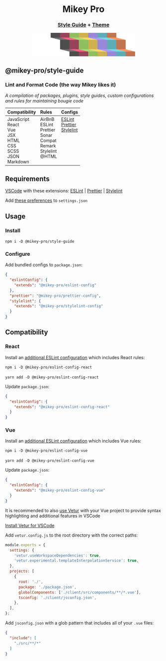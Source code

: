 <div width="100%" align="center">
  <h1>
    <b>Mikey Pro</b>
  </h1>
  <h3>
    <a href="https://github.com/mikey-pro/style-guide">Style Guide</a>
    +
    <a href="https://github.com/mikey-pro/theme">Theme</a>
  </h3>
  <a href="https://github.com/mikey-pro">
    <img src="img/mikey-pro-logo.svg" style="height: 75px" alt="Mikey Pro Logo" />
  </a>
  <br />
</div>

## **@mikey-pro/style-guide**

### Lint and Format Code (the way Mikey likes it)

_A compilation of packages, plugins, style guides, custom configurations and
rules for maintaining bougie code_

<table>
  <thead>
    <tr>
      <th align="left">Compatibility</a></th>
      <th align="left">Rules</a></th>
      <th align="left">Configs</a></th>
    </tr>
  </thead>
  <tbody>
    <tr>
      <td valign="top">
        JavaScript <br />
        React <br />
        Vue <br />
        JSX <br />
        HTML <br />
        CSS <br />
        SCSS <br />
        JSON <br />
        Markdown <br />
      </td>
      <td valign="top">
        AirBnB <br />
        ESLint <br />
        Prettier <br />
        Sonar <br />
        Compat <br />
        Remark <br />
        Stylelint <br />
        @HTML
      </td>
      <td valign="top">
        <a href="https://github.com/mikey-pro/eslint-config">ESLint</a><br />
        <a href="https://github.com/mikey-pro/prettier-config">Prettier</a><br />
        <a href="https://github.com/mikey-pro/stylelint-config">Stylelint</a>
      </td>
    </tr>
  </tbody>
</table>

## Requirements

<a href="https://code.visualstudio.com/">VSCode</a> with these extensions:
<a href="https://marketplace.visualstudio.com/items?itemName=dbaeumer.vscode-eslint">ESLint</a> |
<a href="https://marketplace.visualstudio.com/items?itemName=esbenp.prettier-vscode">Prettier</a> |
<a href="https://marketplace.visualstudio.com/items?itemName=stylelint.vscode-stylelint">Stylelint</a>

Add <a href="https://github.com/mikey-pro/style-guide/blob/main/vscode-settings.json">these preferences</a> to `settings.json`

## Usage

### Install

```shell
npm i -D @mikey-pro/style-guide
```

### Configure

Add bundled configs to `package.json`:

```json
{
  "eslintConfig": {
    "extends": "@mikey-pro/eslint-config"
  },
  "prettier": "@mikey-pro/prettier-config",
  "stylelint": {
    "extends": "@mikey-pro/stylelint-config"
  }
}
```

## Compatibility

### React

Install an [additional ESLint configuration](https://github.com/mikey-pro/eslint-config-react) which includes React rules:

```shell
npm i -D @mikey-pro/eslint-config-react

yarn add -D @mikey-pro/eslint-config-react
```

Update `package.json`:

```json
{
  "eslintConfig": {
    "extends": "@mikey-pro/eslint-config-react"
  }
}
```

### Vue

Install an [additional ESLint configuration](https://github.com/mikey-pro/eslint-config-vue) which includes Vue rules:

```shell
npm i -D @mikey-pro/eslint-config-vue

yarn add -D @mikey-pro/eslint-config-vue
```

Update `package.json`:

```json
{
  "eslintConfig": {
    "extends": "@mikey-pro/eslint-config-vue"
  }
}
```

It is recommended to also [use Vetur](https://github.com/vuejs/vetur) with your
Vue project to provide syntax highlighting and additional features in VSCode

[Install Vetur for VSCode](https://marketplace.visualstudio.com/items?itemName=octref.vetur)

Add `vetur.config.js` to the root directory with the correct paths:

```js
module.exports = {
  settings: {
    'vetur.useWorkspaceDependencies': true,
    'vetur.experimental.templateInterpolationService': true,
  },
  projects: [
    {
      root: './',
      package: './package.json',
      globalComponents: ['./client/src/components/**/*.vue'],
      tsconfig: './client/jsconfig.json',
    },
  ],
};
```

Add `jsconfig.json` with a glob pattern that includes all of your `.vue` files:

```json
{
  "include": [
    "./src/**/*"
  ]
}
```
